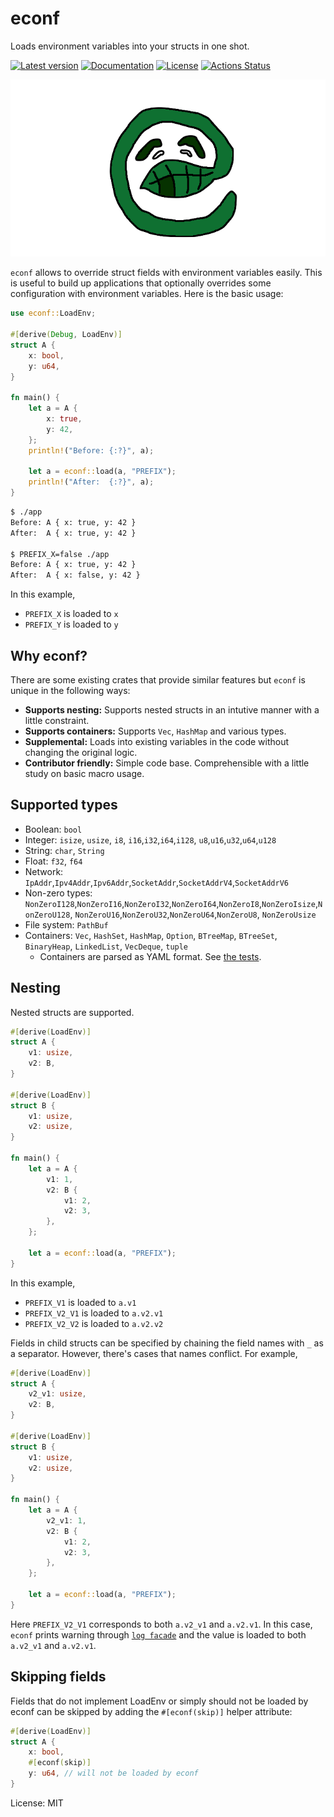 # econf

Loads environment variables into your structs in one shot.

[![Latest version](https://img.shields.io/crates/v/econf.svg)](https://crates.io/crates/econf)
[![Documentation](https://docs.rs/econf/badge.svg)](https://docs.rs/econf)
[![License](https://img.shields.io/badge/License-MIT-blue.svg)](https://opensource.org/licenses/MIT)
[![Actions Status](https://github.com/YushiOMOTE/econf/workflows/test/badge.svg)](https://github.com/YushiOMOTE/econf/actions)

![](https://github.com/YushiOMOTE/econf/blob/master/assets/logo.png?raw=true)

`econf` allows to override struct fields with environment variables easily. This is useful to build up applications that optionally overrides some configuration with environment variables. Here is the basic usage:

```rust
use econf::LoadEnv;

#[derive(Debug, LoadEnv)]
struct A {
    x: bool,
    y: u64,
}

fn main() {
    let a = A {
        x: true,
        y: 42,
    };
    println!("Before: {:?}", a);

    let a = econf::load(a, "PREFIX");
    println!("After:  {:?}", a);
}
```

```sh
$ ./app
Before: A { x: true, y: 42 }
After:  A { x: true, y: 42 }

$ PREFIX_X=false ./app
Before: A { x: true, y: 42 }
After:  A { x: false, y: 42 }
```

In this example,

* `PREFIX_X` is loaded to `x`
* `PREFIX_Y` is loaded to `y`

## Why econf?

There are some existing crates that provide similar features but `econf` is unique in the following ways:

* **Supports nesting:** Supports nested structs in an intutive manner with a little constraint.
* **Supports containers:** Supports `Vec`, `HashMap` and various types.
* **Supplemental:** Loads into existing variables in the code without changing the original logic.
* **Contributor friendly:** Simple code base. Comprehensible with a little study on basic macro usage.

## Supported types

* Boolean: `bool`
* Integer: `isize`, `usize`, `i8`, `i16`,`i32`,`i64`,`i128`, `u8`,`u16`,`u32`,`u64`,`u128`
* String: `char`, `String`
* Float: `f32`, `f64`
* Network: `IpAddr`,`Ipv4Addr`,`Ipv6Addr`,`SocketAddr`,`SocketAddrV4`,`SocketAddrV6`
* Non-zero types: `NonZeroI128`,`NonZeroI16`,`NonZeroI32`,`NonZeroI64`,`NonZeroI8`,`NonZeroIsize`,`NonZeroU128`, `NonZeroU16`,`NonZeroU32`,`NonZeroU64`,`NonZeroU8`, `NonZeroUsize`
* File system: `PathBuf`
* Containers: `Vec`, `HashSet`, `HashMap`, `Option`, `BTreeMap`, `BTreeSet`, `BinaryHeap`, `LinkedList`, `VecDeque`, `tuple`
    * Containers are parsed as YAML format. See [the tests](https://github.com/YushiOMOTE/econf/blob/master/econf/tests/basics.rs).

## Nesting

Nested structs are supported.

```rust
#[derive(LoadEnv)]
struct A {
    v1: usize,
    v2: B,
}

#[derive(LoadEnv)]
struct B {
    v1: usize,
    v2: usize,
}

fn main() {
    let a = A {
        v1: 1,
        v2: B {
            v1: 2,
            v2: 3,
        },
    };

    let a = econf::load(a, "PREFIX");
}
```

In this example,

* `PREFIX_V1` is loaded to `a.v1`
* `PREFIX_V2_V1` is loaded to `a.v2.v1`
* `PREFIX_V2_V2` is loaded to `a.v2.v2`

Fields in child structs can be specified by chaining the field names with `_` as a separator.
However, there's cases that names conflict. For example,

```rust
#[derive(LoadEnv)]
struct A {
    v2_v1: usize,
    v2: B,
}

#[derive(LoadEnv)]
struct B {
    v1: usize,
    v2: usize,
}

fn main() {
    let a = A {
        v2_v1: 1,
        v2: B {
            v1: 2,
            v2: 3,
        },
    };

    let a = econf::load(a, "PREFIX");
}
```

Here `PREFIX_V2_V1` corresponds to both `a.v2_v1` and `a.v2.v1`. In this case, `econf` prints warning through [`log facade`](https://docs.rs/log/latest/log/) and the value is loaded to both `a.v2_v1` and `a.v2.v1`.

## Skipping fields

Fields that do not implement LoadEnv or simply should not be loaded by econf can be skipped by adding the `#[econf(skip)]` helper attribute:

```rust
#[derive(LoadEnv)]
struct A {
    x: bool,
    #[econf(skip)]
    y: u64, // will not be loaded by econf
}
```


License: MIT
